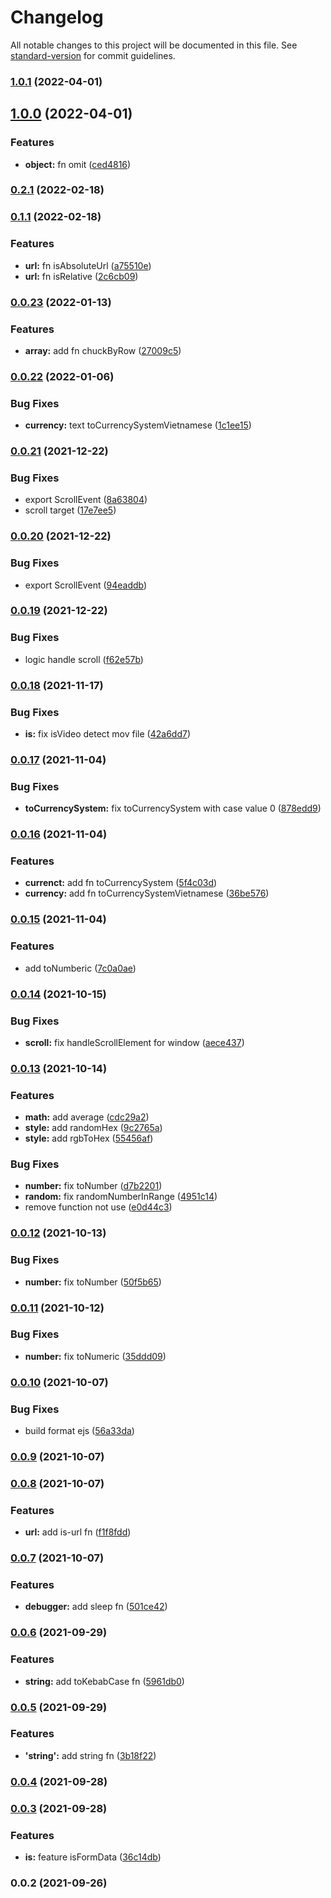 # Changelog

All notable changes to this project will be documented in this file. See [standard-version](https://github.com/conventional-changelog/standard-version) for commit guidelines.

### [1.0.1](https://github.com/vuthanhbayit/utils/compare/v1.0.0...v1.0.1) (2022-04-01)

## [1.0.0](https://github.com/vuthanhbayit/utils/compare/v0.2.1...v1.0.0) (2022-04-01)


### Features

* **object:** fn omit ([ced4816](https://github.com/vuthanhbayit/utils/commit/ced48162125f0a787557bc5bf44d92b322e98762))

### [0.2.1](https://github.com/vuthanhbayit/utils/compare/v0.1.1...v0.2.1) (2022-02-18)

### [0.1.1](https://github.com/vuthanhbayit/utils/compare/v0.0.23...v0.1.1) (2022-02-18)


### Features

* **url:** fn isAbsoluteUrl ([a75510e](https://github.com/vuthanhbayit/utils/commit/a75510e653cf35183da258644119a825b31f00cc))
* **url:** fn isRelative ([2c6cb09](https://github.com/vuthanhbayit/utils/commit/2c6cb09cf45392abe33953325e5488acf4b39177))

### [0.0.23](https://github.com/vuthanhbayit/utils/compare/v0.0.22...v0.0.23) (2022-01-13)


### Features

* **array:** add fn chuckByRow ([27009c5](https://github.com/vuthanhbayit/utils/commit/27009c5661aabc82f31bc9129a9cc2b27c69a2ce))

### [0.0.22](https://github.com/vuthanhbayit/utils/compare/v0.0.21...v0.0.22) (2022-01-06)


### Bug Fixes

* **currency:** text toCurrencySystemVietnamese ([1c1ee15](https://github.com/vuthanhbayit/utils/commit/1c1ee15f17fcd9bca01cab9cfad437929cbc9235))

### [0.0.21](https://github.com/vuthanhbayit/utils/compare/v0.0.18...v0.0.21) (2021-12-22)


### Bug Fixes

* export ScrollEvent ([8a63804](https://github.com/vuthanhbayit/utils/commit/8a63804f34a8e8ec2c04e7037953780605648942))
* scroll target ([17e7ee5](https://github.com/vuthanhbayit/utils/commit/17e7ee5c643865bbb2c4fa180103fd79054c97fa))

### [0.0.20](https://github.com/vuthanhbayit/utils/compare/v0.0.19...v0.0.20) (2021-12-22)


### Bug Fixes

* export ScrollEvent ([94eaddb](https://github.com/vuthanhbayit/utils/commit/94eaddb57781e9a04bf65fb2cd567660f063acfc))

### [0.0.19](https://github.com/vuthanhbayit/utils/compare/v0.0.18...v0.0.19) (2021-12-22)


### Bug Fixes

* logic handle scroll ([f62e57b](https://github.com/vuthanhbayit/utils/commit/f62e57bbdb93a01b1090df4ea380e0a81f8c0701))

### [0.0.18](https://github.com/vuthanhbayit/utils/compare/v0.0.17...v0.0.18) (2021-11-17)


### Bug Fixes

* **is:** fix isVideo detect mov file ([42a6dd7](https://github.com/vuthanhbayit/utils/commit/42a6dd7a8ed45636f1ed09a4dfa4a53464e3923c))

### [0.0.17](https://github.com/vuthanhbayit/utils/compare/v0.0.16...v0.0.17) (2021-11-04)


### Bug Fixes

* **toCurrencySystem:** fix toCurrencySystem with case value 0 ([878edd9](https://github.com/vuthanhbayit/utils/commit/878edd96a9bd9a416b280e1650e7ff26416fb9fd))

### [0.0.16](https://github.com/vuthanhbayit/utils/compare/v0.0.15...v0.0.16) (2021-11-04)


### Features

* **currenct:** add fn toCurrencySystem ([5f4c03d](https://github.com/vuthanhbayit/utils/commit/5f4c03db91d6c4926b9c54d9877b0dafb6b512cd))
* **currency:** add fn toCurrencySystemVietnamese ([36be576](https://github.com/vuthanhbayit/utils/commit/36be576690406dc88fd82c9ec4f098678cc81dcb))

### [0.0.15](https://github.com/vuthanhbayit/utils/compare/v0.0.14...v0.0.15) (2021-11-04)


### Features

* add toNumberic ([7c0a0ae](https://github.com/vuthanhbayit/utils/commit/7c0a0ae123856dade49f677cca075129abe6ec06))

### [0.0.14](https://github.com/vuthanhbayit/utils/compare/v0.0.13...v0.0.14) (2021-10-15)


### Bug Fixes

* **scroll:** fix handleScrollElement for window ([aece437](https://github.com/vuthanhbayit/utils/commit/aece437360a604f9995fe68cb9b0df01fa969a99))

### [0.0.13](https://github.com/vuthanhbayit/utils/compare/v0.0.12...v0.0.13) (2021-10-14)


### Features

* **math:** add average ([cdc29a2](https://github.com/vuthanhbayit/utils/commit/cdc29a2439e83d6ad888d85d8a5b95b55c8d1d45))
* **style:** add randomHex ([9c2765a](https://github.com/vuthanhbayit/utils/commit/9c2765ab3f7255e3f69cbcfeb0ec52aa8f70c839))
* **style:** add rgbToHex ([55456af](https://github.com/vuthanhbayit/utils/commit/55456af72133939126be4222caa576726e523f62))


### Bug Fixes

* **number:** fix toNumber ([d7b2201](https://github.com/vuthanhbayit/utils/commit/d7b2201be6e3b3e84006e24ec14df3d4138bba70))
* **random:** fix randomNumberInRange ([4951c14](https://github.com/vuthanhbayit/utils/commit/4951c142e09415e8ce22e26d44f05e5e1b89ed88))
* remove function not use ([e0d44c3](https://github.com/vuthanhbayit/utils/commit/e0d44c39fee536a1bd5e99db57655cfe07e29fee))

### [0.0.12](https://github.com/vuthanhbayit/utils/compare/v0.0.11...v0.0.12) (2021-10-13)


### Bug Fixes

* **number:** fix toNumber ([50f5b65](https://github.com/vuthanhbayit/utils/commit/50f5b65e9d26e90e06c86cb456d21e4ed09fcc0a))

### [0.0.11](https://github.com/vuthanhbayit/utils/compare/v0.0.10...v0.0.11) (2021-10-12)


### Bug Fixes

* **number:** fix toNumeric ([35ddd09](https://github.com/vuthanhbayit/utils/commit/35ddd09d998cb00ae9f23ad6a303d794aa81b9ca))

### [0.0.10](https://github.com/vuthanhbayit/utils/compare/v0.0.9...v0.0.10) (2021-10-07)


### Bug Fixes

* build format ejs ([56a33da](https://github.com/vuthanhbayit/utils/commit/56a33dac4051107e6f051142771e9cf762488c7f))

### [0.0.9](https://github.com/vuthanhbayit/utils/compare/v0.0.8...v0.0.9) (2021-10-07)

### [0.0.8](https://github.com/vuthanhbayit/utils/compare/v0.0.7...v0.0.8) (2021-10-07)


### Features

* **url:** add is-url fn ([f1f8fdd](https://github.com/vuthanhbayit/utils/commit/f1f8fdd16815b9e398b2a576f6df7667dbe9f0d3))

### [0.0.7](https://github.com/vuthanhbayit/utils/compare/v0.0.6...v0.0.7) (2021-10-07)


### Features

* **debugger:** add sleep fn ([501ce42](https://github.com/vuthanhbayit/utils/commit/501ce425b57f6e79bf5aa7b611586d41f663bfa7))

### [0.0.6](https://github.com/vuthanhbayit/utils/compare/v0.0.5...v0.0.6) (2021-09-29)


### Features

* **string:** add toKebabCase fn ([5961db0](https://github.com/vuthanhbayit/utils/commit/5961db045774c4bc702d29ed5b202dbf29e7f6f0))

### [0.0.5](https://github.com/vuthanhbayit/utils/compare/v0.0.4...v0.0.5) (2021-09-29)


### Features

* **'string':** add string fn ([3b18f22](https://github.com/vuthanhbayit/utils/commit/3b18f227f44beb3843bb05d4db8247b6ba5da252))

### [0.0.4](https://github.com/vuthanhbayit/utils/compare/v0.0.3...v0.0.4) (2021-09-28)

### [0.0.3](https://github.com/vuthanhbayit/utils/compare/v0.0.2...v0.0.3) (2021-09-28)


### Features

* **is:** feature isFormData ([36c14db](https://github.com/vuthanhbayit/utils/commit/36c14dbc443bb9f335499edc883a076068de2aa6))

### 0.0.2 (2021-09-26)
